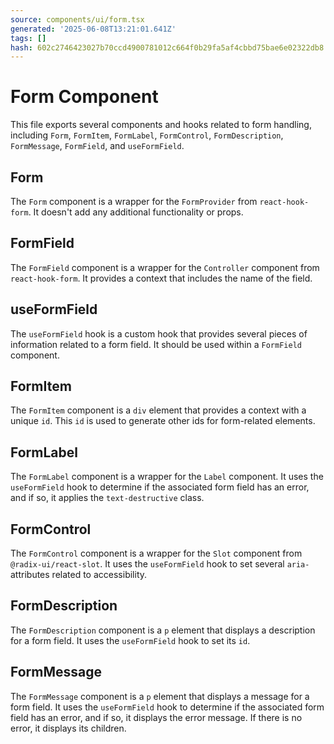 ```yaml
---
source: components/ui/form.tsx
generated: '2025-06-08T13:21:01.641Z'
tags: []
hash: 602c2746423027b70ccd4900781012c664f0b29fa5af4cbbd75bae6e02322db8
---
```

# Form Component

This file exports several components and hooks related to form handling, including `Form`, `FormItem`, `FormLabel`, `FormControl`, `FormDescription`, `FormMessage`, `FormField`, and `useFormField`.

## Form

The `Form` component is a wrapper for the `FormProvider` from `react-hook-form`. It doesn't add any additional functionality or props.

## FormField

The `FormField` component is a wrapper for the `Controller` component from `react-hook-form`. It provides a context that includes the name of the field.

## useFormField

The `useFormField` hook is a custom hook that provides several pieces of information related to a form field. It should be used within a `FormField` component.

## FormItem

The `FormItem` component is a `div` element that provides a context with a unique `id`. This `id` is used to generate other ids for form-related elements.

## FormLabel

The `FormLabel` component is a wrapper for the `Label` component. It uses the `useFormField` hook to determine if the associated form field has an error, and if so, it applies the `text-destructive` class.

## FormControl

The `FormControl` component is a wrapper for the `Slot` component from `@radix-ui/react-slot`. It uses the `useFormField` hook to set several `aria-` attributes related to accessibility.

## FormDescription

The `FormDescription` component is a `p` element that displays a description for a form field. It uses the `useFormField` hook to set its `id`.

## FormMessage

The `FormMessage` component is a `p` element that displays a message for a form field. It uses the `useFormField` hook to determine if the associated form field has an error, and if so, it displays the error message. If there is no error, it displays its children.
